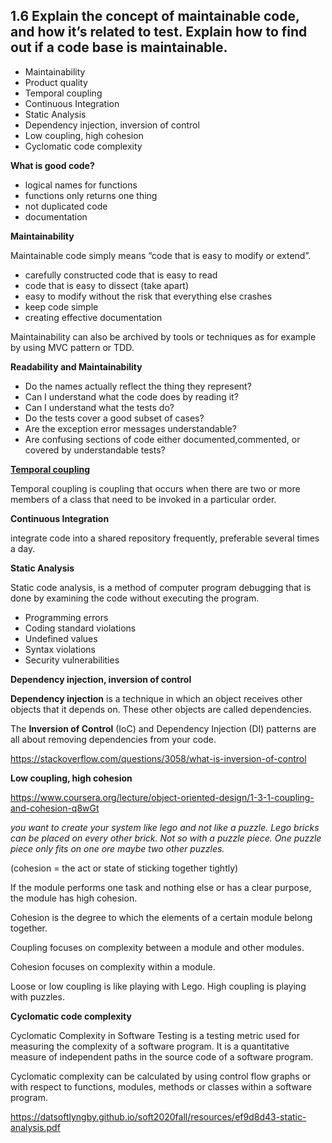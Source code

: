 ## 1.6 Explain the concept of maintainable code, and how it’s related to test. Explain how to find out if a code base is maintainable.


* Maintainability
* Product quality
* Temporal coupling
* Continuous Integration
* Static Analysis
* Dependency injection, inversion of control
* Low coupling, high cohesion
* Cyclomatic code complexity

**What is good code?**
- logical names for functions
- functions only returns one thing
- not duplicated code
- documentation

**Maintainability**

Maintainable code simply means “code that is easy to modify or extend”.

* carefully constructed code that is easy to read
* code that is easy to dissect (take apart)
* easy to modify without the risk that everything else crashes
* keep code simple
* creating effective documentation

Maintainability can also be archived by tools or techniques as for example by using MVC pattern or TDD.

**Readability and Maintainability**

* Do the names actually reflect the thing they represent?
* Can I understand what the code does by reading it?
* Can I understand what the tests do?
* Do the tests cover a good subset of cases?
* Are the exception error messages understandable?
* Are confusing sections of code either documented,commented, or covered by understandable tests?

**[Temporal coupling](https://enterprisecraftsmanship.com/posts/temporal-coupling-and-immutability/)**

Temporal coupling is coupling that occurs when there are two or more members of a class that need to be invoked in a particular order.

**Continuous Integration**

integrate code into a shared repository frequently, preferable several times a day.

**Static Analysis**

Static code analysis, is a method of computer program debugging that is done by examining the code without executing the program.

* Programming errors
* Coding standard violations
* Undefined values
* Syntax violations
* Security vulnerabilities

**Dependency injection, inversion of control**

**Dependency injection** is a technique in which an object receives other objects that it depends on. These other objects are called dependencies.

The **Inversion of Control** (IoC) and Dependency Injection (DI) patterns are all about removing dependencies from your code.

https://stackoverflow.com/questions/3058/what-is-inversion-of-control

**Low coupling, high cohesion**

https://www.coursera.org/lecture/object-oriented-design/1-3-1-coupling-and-cohesion-q8wGt

_you want to create your system like lego and not like a puzzle. Lego bricks can be placed on every other brick. Not so with a puzzle piece. One puzzle piece only fits on one ore maybe two other puzzles._

(cohesion = the act or state of sticking together tightly)

If the module performs one task and nothing else or has a clear purpose, the module has high cohesion.

Cohesion is the degree to which the elements of a certain module belong together.

Coupling focuses on complexity between a module and other modules.

Cohesion focuses on complexity within a module.

Loose or low coupling is like playing with Lego.
High coupling is playing with puzzles.

**Cyclomatic code complexity**

Cyclomatic Complexity in Software Testing is a testing metric used for measuring the complexity of a software program. It is a quantitative measure of independent paths in the source code of a software program. 

Cyclomatic complexity can be calculated by using control flow graphs or with respect to functions, modules, methods or classes within a software program.

https://datsoftlyngby.github.io/soft2020fall/resources/ef9d8d43-static-analysis.pdf